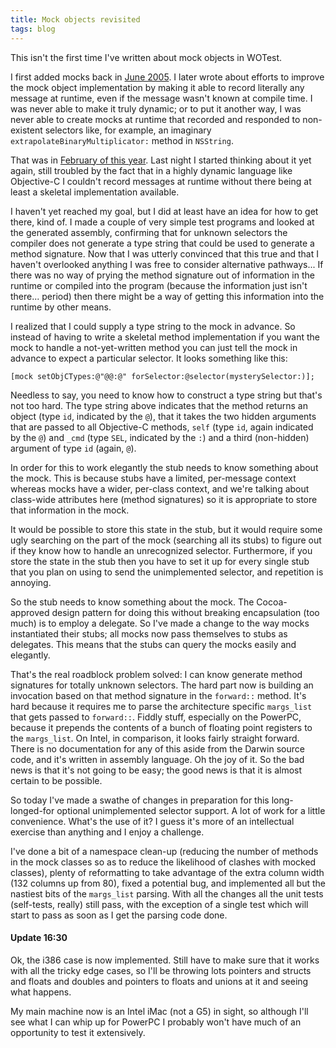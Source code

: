 ```yaml
---
title: Mock objects revisited
tags: blog
---
```


This isn't the first time I've written about mock objects in WOTest.

I first added mocks back in [June 2005](http://wincent.com/a/about/wincent/weblog/archives/2005/06/mock_objects_in.php). I later wrote about efforts to improve the mock object implementation by making it able to record literally any message at runtime, even if the message wasn't known at compile time. I was never able to make it truly dynamic; or to put it another way, I was never able to create mocks at runtime that recorded and responded to non-existent selectors like, for example, an imaginary `extrapolateBinaryMultiplicator:` method in `NSString`.

That was in [February of this year](http://wincent.com/a/about/wincent/weblog/archives/2006/02/more_than_i_eve.php). Last night I started thinking about it yet again, still troubled by the fact that in a highly dynamic language like Objective-C I couldn't record messages at runtime without there being at least a skeletal implementation available.

I haven't yet reached my goal, but I did at least have an idea for how to get there, kind of. I made a couple of very simple test programs and looked at the generated assembly, confirming that for unknown selectors the compiler does not generate a type string that could be used to generate a method signature. Now that I was utterly convinced that this true and that I haven't overlooked anything I was free to consider alternative pathways... If there was no way of prying the method signature out of information in the runtime or compiled into the program (because the information just isn't there... period) then there might be a way of getting this information into the runtime by other means.

I realized that I could supply a type string to the mock in advance. So instead of having to write a skeletal method implementation if you want the mock to handle a not-yet-written method you can just tell the mock in advance to expect a particular selector. It looks something like this:

    [mock setObjCTypes:@"@@:@" forSelector:@selector(mysterySelector:)];

Needless to say, you need to know how to construct a type string but that's not too hard. The type string above indicates that the method returns an object (type `id`, indicated by the `@`), that it takes the two hidden arguments that are passed to all Objective-C methods, `self` (type `id`, again indicated by the `@`) and `_cmd` (type `SEL`, indicated by the `:`) and a third (non-hidden) argument of type `id` (again, `@`).

In order for this to work elegantly the stub needs to know something about the mock. This is because stubs have a limited, per-message context whereas mocks have a wider, per-class context, and we're talking about class-wide attributes here (method signatures) so it is appropriate to store that information in the mock.

It would be possible to store this state in the stub, but it would require some ugly searching on the part of the mock (searching all its stubs) to figure out if they know how to handle an unrecognized selector. Furthermore, if you store the state in the stub then you have to set it up for every single stub that you plan on using to send the unimplemented selector, and repetition is annoying.

So the stub needs to know something about the mock. The Cocoa-approved design pattern for doing this without breaking encapsulation (too much) is to employ a delegate. So I've made a change to the way mocks instantiated their stubs; all mocks now pass themselves to stubs as delegates. This means that the stubs can query the mocks easily and elegantly.

That's the real roadblock problem solved: I can know generate method signatures for totally unknown selectors. The hard part now is building an invocation based on that method signature in the `forward::` method. It's hard because it requires me to parse the architecture specific `margs_list` that gets passed to `forward::`. Fiddly stuff, especially on the PowerPC, because it prepends the contents of a bunch of floating point registers to the `margs_list`. On Intel, in comparison, it looks fairly straight forward. There is no documentation for any of this aside from the Darwin source code, and it's written in assembly language. Oh the joy of it. So the bad news is that it's not going to be easy; the good news is that it is almost certain to be possible.

So today I've made a swathe of changes in preparation for this long-longed-for optional unimplemented selector support. A lot of work for a little convenience. What's the use of it? I guess it's more of an intellectual exercise than anything and I enjoy a challenge.

I've done a bit of a namespace clean-up (reducing the number of methods in the mock classes so as to reduce the likelihood of clashes with mocked classes), plenty of reformatting to take advantage of the extra column width (132 columns up from 80), fixed a potential bug, and implemented all but the nastiest bits of the `margs_list` parsing. With all the changes all the unit tests (self-tests, really) still pass, with the exception of a single test which will start to pass as soon as I get the parsing code done.

#### Update 16:30

Ok, the i386 case is now implemented. Still have to make sure that it works with all the tricky edge cases, so I'll be throwing lots pointers and structs and floats and doubles and pointers to floats and unions at it and seeing what happens.

My main machine now is an Intel iMac (not a G5) in sight, so although I'll see what I can whip up for PowerPC I probably won't have much of an opportunity to test it extensively.
